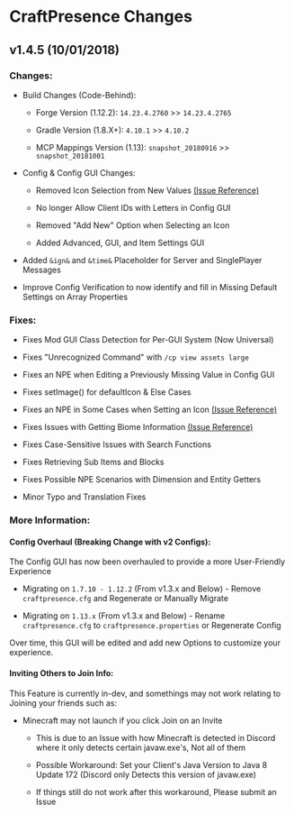 # CraftPresence Changes

## v1.4.5 (10/01/2018)

### Changes:

* Build Changes (Code-Behind):

  * Forge Version (1.12.2): `14.23.4.2760` >> `14.23.4.2765`

  * Gradle Version (1.8.X+): `4.10.1` >> `4.10.2`

  * MCP Mappings Version (1.13): `snapshot_20180916` >> `snapshot_20181001`

* Config & Config GUI Changes:

  * Removed Icon Selection from New Values [(Issue Reference)](https://gitlab.com/CDAGaming/CraftPresence/issues/3)

  * No longer Allow Client IDs with Letters in Config GUI

  * Removed "Add New" Option when Selecting an Icon

  * Added Advanced, GUI, and Item Settings GUI

* Added `&ign&` and `&time&` Placeholder for Server and SinglePlayer Messages

* Improve Config Verification to now identify and fill in Missing Default Settings on Array Properties

### Fixes:

* Fixes Mod GUI Class Detection for Per-GUI System (Now Universal)

* Fixes "Unrecognized Command" with `/cp view assets large`

* Fixes an NPE when Editing a Previously Missing Value in Config GUI

* Fixes setImage() for defaultIcon & Else Cases

* Fixes an NPE in Some Cases when Setting an Icon [(Issue Reference)](https://gitlab.com/CDAGaming/CraftPresence/issues/3)

* Fixes Issues with Getting Biome Information [(Issue Reference)](https://gitlab.com/CDAGaming/CraftPresence/issues/4)

* Fixes Case-Sensitive Issues with Search Functions

* Fixes Retrieving Sub Items and Blocks

* Fixes Possible NPE Scenarios with Dimension and Entity Getters

* Minor Typo and Translation Fixes

### More Information:

#### Config Overhaul (Breaking Change with v2 Configs):

The Config GUI has now been overhauled to provide a more User-Friendly Experience

* Migrating on `1.7.10 - 1.12.2` (From v1.3.x and Below) - Remove `craftpresence.cfg` and Regenerate or Manually Migrate

* Migrating on `1.13.x` (From v1.3.x and Below) - Rename `craftpresence.cfg` to `craftpresence.properties` or Regenerate Config

Over time, this GUI will be edited and add new Options to customize your experience.

#### Inviting Others to Join Info:

This Feature is currently in-dev, and somethings may not work relating to Joining your friends such as:

* Minecraft may not launch if you click Join on an Invite

    * This is due to an Issue with how Minecraft is detected in Discord where it only detects certain javaw.exe's, Not all of them

    * Possible Workaround: Set your Client's Java Version to Java 8 Update 172 (Discord only Detects this version of javaw.exe)

    * If things still do not work after this workaround, Please submit an Issue

